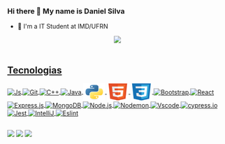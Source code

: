### Hi there 👋 My name is Daniel Silva

- 🌱 I'm a IT Student at IMD/UFRN
  
<div align="center" style= display: 'inline_block'>
  <a href="https://github.com/danielsmartins">
  <img  height="180em"  src="https://github-readme-stats.vercel.app/api/top-langs/?username=danielsmartins&layout=compact&langs_count=7&theme=material-palenight"/>
</div >
  
  <br>
  
<div style="display: inline_block"> 
    <h2>Tecnologias</h2>
  
  <img align="center" alt="Js" height="40" width="50" src="https://cdn.jsdelivr.net/gh/devicons/devicon@latest/icons/javascript/javascript-original.svg"> 
   <img align="center" alt="Git" height="40" width="50" src="https://cdn.jsdelivr.net/gh/devicons/devicon@latest/icons/git/git-original.svg">
  <img align="center" alt="C++" height="40" width="50" src="https://cdn.jsdelivr.net/gh/devicons/devicon@latest/icons/cplusplus/cplusplus-original.svg" >
   <img align="center" alt="Java" height="40" width="50" src="https://cdn.jsdelivr.net/gh/devicons/devicon@latest/icons/java/java-original.svg">
    <img align="center" alt="python" height="40" width="50" src="https://raw.githubusercontent.com/devicons/devicon/master/icons/python/python-original.svg">
   <img align="center" alt="HTML" height="40" width="50" src="https://raw.githubusercontent.com/devicons/devicon/master/icons/html5/html5-original.svg">
  <img align="center" alt="CSS" height="40" width="50" src="https://raw.githubusercontent.com/devicons/devicon/master/icons/css3/css3-original.svg">
  <img align="center" alt="Bootstrap" height="40" width="50" src="https://cdn.jsdelivr.net/gh/devicons/devicon@latest/icons/bootstrap/bootstrap-original.svg">
   <img align="center" alt="React" height="40" width="50" src="https://cdn.jsdelivr.net/gh/devicons/devicon@latest/icons/react/react-original.svg">
   <img align="center" alt="Express.js" height="40" width="50" src="https://cdn.jsdelivr.net/gh/devicons/devicon@latest/icons/express/express-original.svg">
   <img align="center" alt="MongoDB" height="40" width="50" src="https://cdn.jsdelivr.net/gh/devicons/devicon@latest/icons/mongodb/mongodb-original-wordmark.svg">
   <img align="center" alt="Node.js" height="40" width="50" src="https://cdn.jsdelivr.net/gh/devicons/devicon@latest/icons/nodejs/nodejs-original.svg">
   <img align="center" alt="Nodemon" height="40" width="50" src="https://cdn.jsdelivr.net/gh/devicons/devicon@latest/icons/nodemon/nodemon-original.svg">
   <img align="center" alt="Vscode" height="40" width="50" src="https://cdn.jsdelivr.net/gh/devicons/devicon@latest/icons/vscode/vscode-original.svg">
   <img align="center" alt="cypress.io" height="40" width="50" src="https://cdn.jsdelivr.net/gh/devicons/devicon@latest/icons/cypressio/cypressio-original.svg">
    <img align="center" alt="Jest" height="40" width="50" src="https://cdn.jsdelivr.net/gh/devicons/devicon@latest/icons/jest/jest-plain.svg">
     <img align="center" alt="IntelliJ" height="40" width="50" src="https://cdn.jsdelivr.net/gh/devicons/devicon@latest/icons/intellij/intellij-original.svg">
     <img align="center" alt="Eslint" height="40" width="50" src="https://cdn.jsdelivr.net/gh/devicons/devicon@latest/icons/eslint/eslint-original.svg">


     
          
  
 
    
 
   
  
  <!-- <img align="center" alt="C" height="30" width="40"
src="https://cdn.jsdelivr.net/gh/devicons/devicon@latest/icons/c/c-original.svg">
     <img align="center" alt="C#" height="30" width="40" src="https://cdn.jsdelivr.net/gh/devicons/devicon@latest/icons/csharp/csharp-original.svg" >-->
     
 
  ##
   
<div> 
  <a href="https://www.instagram.com/danielslvm02/" target="_blank"><img src="https://img.shields.io/badge/-Instagram-%23E4405F?style=for-the-badge&logo=instagram&logoColor=white" target="_blank"></a>
  <a href = "mailto:danielsmartins19@gmail.com"><img src="https://img.shields.io/badge/-Gmail-%23333?style=for-the-badge&logo=gmail&logoColor=white" target="_blank"></a>
  <a href="https://www.linkedin.com/in/daniel-silva-2a919225b/" target="_blank"><img src="https://img.shields.io/badge/-LinkedIn-%230077B5?style=for-the-badge&logo=linkedin&logoColor=white" target="_blank"></a> 
 
</div>







